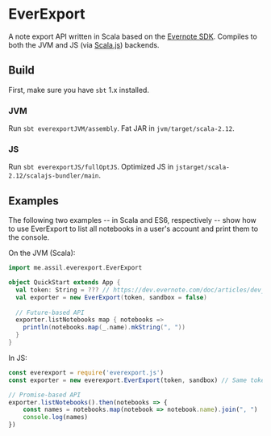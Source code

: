 # EverExport

A note export API written in Scala based on the [Evernote SDK](https://github.com/evernote/evernote-sdk-java). Compiles to both the JVM and JS (via [Scala.js](https://www.scala-js.org/)) backends.

## Build

First, make sure you have `sbt` 1.x installed.

### JVM

Run `sbt everexportJVM/assembly`. Fat JAR in `jvm/target/scala-2.12`.

### JS

Run `sbt everexportJS/fullOptJS`. Optimized JS in `jstarget/scala-2.12/scalajs-bundler/main`.

## Examples

The following two examples -- in Scala and ES6, respectively -- show how to use EverExport to list all notebooks in a user's account and print them to the console.

On the JVM (Scala):

```scala
import me.assil.everexport.EverExport

object QuickStart extends App {
  val token: String = ??? // https://dev.evernote.com/doc/articles/dev_tokens.php
  val exporter = new EverExport(token, sandbox = false)
  
  // Future-based API
  exporter.listNotebooks map { notebooks =>
    println(notebooks.map(_.name).mkString(", "))
  }
}
```

In JS:

```javascript 1.6
const everexport = require('everexport.js')
const exporter = new everexport.EverExport(token, sandbox) // Same token as above

// Promise-based API
exporter.listNotebooks().then(notebooks => {
    const names = notebooks.map(notebook => notebook.name).join(", ") 
    console.log(names)
})
```
